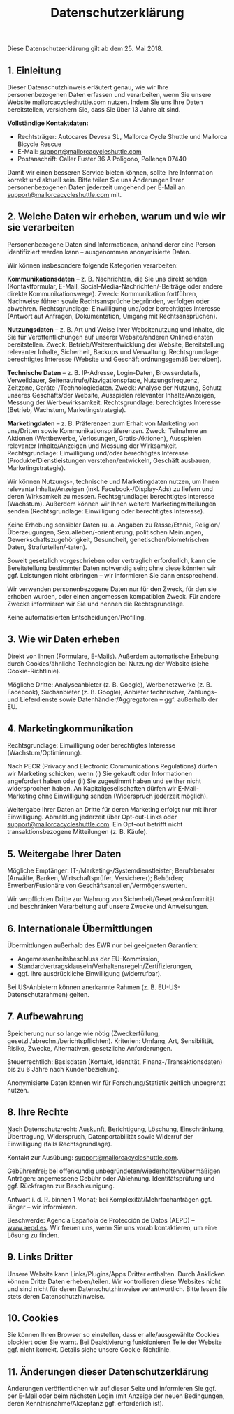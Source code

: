 ﻿---
title: "Datenschutzerklärung"
translationKey: privacy-policy
---

Diese Datenschutzerklärung gilt ab dem 25. Mai 2018.

## 1. Einleitung

Dieser Datenschutzhinweis erläutert genau, wie wir Ihre personenbezogenen Daten erfassen und verarbeiten, wenn Sie unsere Website mallorcacycleshuttle.com nutzen. Indem Sie uns Ihre Daten bereitstellen, versichern Sie, dass Sie über 13 Jahre alt sind.

**Vollständige Kontaktdaten:**
- Rechtsträger: Autocares Devesa SL, Mallorca Cycle Shuttle und Mallorca Bicycle Rescue
- E-Mail: support@mallorcacycleshuttle.com
- Postanschrift: Caller Fuster 36 A Polígono, Pollença 07440

Damit wir einen besseren Service bieten können, sollte Ihre Information korrekt und aktuell sein. Bitte teilen Sie uns Änderungen Ihrer personenbezogenen Daten jederzeit umgehend per E-Mail an support@mallorcacycleshuttle.com mit.

## 2. Welche Daten wir erheben, warum und wie wir sie verarbeiten

Personenbezogene Daten sind Informationen, anhand derer eine Person identifiziert werden kann – ausgenommen anonymisierte Daten.

Wir können insbesondere folgende Kategorien verarbeiten:

**Kommunikationsdaten** – z. B. Nachrichten, die Sie uns direkt senden (Kontaktformular, E-Mail, Social-Media-Nachrichten/-Beiträge oder andere direkte Kommunikationswege). Zweck: Kommunikation fortführen, Nachweise führen sowie Rechtsansprüche begründen, verfolgen oder abwehren. Rechtsgrundlage: Einwilligung und/oder berechtigtes Interesse (Antwort auf Anfragen, Dokumentation, Umgang mit Rechtsansprüchen).

**Nutzungsdaten** – z. B. Art und Weise Ihrer Websitenutzung und Inhalte, die Sie für Veröffentlichungen auf unserer Website/anderen Onlinediensten bereitstellen. Zweck: Betrieb/Weiterentwicklung der Website, Bereitstellung relevanter Inhalte, Sicherheit, Backups und Verwaltung. Rechtsgrundlage: berechtigtes Interesse (Website und Geschäft ordnungsgemäß betreiben).

**Technische Daten** – z. B. IP-Adresse, Login-Daten, Browserdetails, Verweildauer, Seitenaufrufe/Navigationspfade, Nutzungsfrequenz, Zeitzone, Geräte-/Technologiedaten. Zweck: Analyse der Nutzung, Schutz unseres Geschäfts/der Website, Ausspielen relevanter Inhalte/Anzeigen, Messung der Werbewirksamkeit. Rechtsgrundlage: berechtigtes Interesse (Betrieb, Wachstum, Marketingstrategie).

**Marketingdaten** – z. B. Präferenzen zum Erhalt von Marketing von uns/Dritten sowie Kommunikationspräferenzen. Zweck: Teilnahme an Aktionen (Wettbewerbe, Verlosungen, Gratis-Aktionen), Ausspielen relevanter Inhalte/Anzeigen und Messung der Wirksamkeit. Rechtsgrundlage: Einwilligung und/oder berechtigtes Interesse (Produkte/Dienstleistungen verstehen/entwickeln, Geschäft ausbauen, Marketingstrategie).

Wir können Nutzungs-, technische und Marketingdaten nutzen, um Ihnen relevante Inhalte/Anzeigen (inkl. Facebook-/Display-Ads) zu liefern und deren Wirksamkeit zu messen. Rechtsgrundlage: berechtigtes Interesse (Wachstum). Außerdem können wir Ihnen weitere Marketingmitteilungen senden (Rechtsgrundlage: Einwilligung oder berechtigtes Interesse).

Keine Erhebung sensibler Daten (u. a. Angaben zu Rasse/Ethnie, Religion/Überzeugungen, Sexualleben/-orientierung, politischen Meinungen, Gewerkschaftszugehörigkeit, Gesundheit, genetischen/biometrischen Daten, Strafurteilen/-taten).

Soweit gesetzlich vorgeschrieben oder vertraglich erforderlich, kann die Bereitstellung bestimmter Daten notwendig sein; ohne diese könnten wir ggf. Leistungen nicht erbringen – wir informieren Sie dann entsprechend.

Wir verwenden personenbezogene Daten nur für den Zweck, für den sie erhoben wurden, oder einen angemessen kompatiblen Zweck. Für andere Zwecke informieren wir Sie und nennen die Rechtsgrundlage.

Keine automatisierten Entscheidungen/Profiling.

## 3. Wie wir Daten erheben

Direkt von Ihnen (Formulare, E-Mails). Außerdem automatische Erhebung durch Cookies/ähnliche Technologien bei Nutzung der Website (siehe Cookie-Richtlinie).

Mögliche Dritte: Analyseanbieter (z. B. Google), Werbenetzwerke (z. B. Facebook), Suchanbieter (z. B. Google), Anbieter technischer, Zahlungs- und Lieferdienste sowie Datenhändler/Aggregatoren – ggf. außerhalb der EU.

## 4. Marketingkommunikation

Rechtsgrundlage: Einwilligung oder berechtigtes Interesse (Wachstum/Optimierung).

Nach PECR (Privacy and Electronic Communications Regulations) dürfen wir Marketing schicken, wenn (i) Sie gekauft oder Informationen angefordert haben oder (ii) Sie zugestimmt haben und seither nicht widersprochen haben. An Kapitalgesellschaften dürfen wir E-Mail-Marketing ohne Einwilligung senden (Widerspruch jederzeit möglich).

Weitergabe Ihrer Daten an Dritte für deren Marketing erfolgt nur mit Ihrer Einwilligung. Abmeldung jederzeit über Opt-out-Links oder support@mallorcacycleshuttle.com. Ein Opt-out betrifft nicht transaktionsbezogene Mitteilungen (z. B. Käufe).

## 5. Weitergabe Ihrer Daten

Mögliche Empfänger: IT-/Marketing-/Systemdienstleister; Berufsberater (Anwälte, Banken, Wirtschaftsprüfer, Versicherer); Behörden; Erwerber/Fusionäre von Geschäftsanteilen/Vermögenswerten.

Wir verpflichten Dritte zur Wahrung von Sicherheit/Gesetzeskonformität und beschränken Verarbeitung auf unsere Zwecke und Anweisungen.

## 6. Internationale Übermittlungen

Übermittlungen außerhalb des EWR nur bei geeigneten Garantien:

- Angemessenheitsbeschluss der EU-Kommission,
- Standardvertragsklauseln/Verhaltensregeln/Zertifizierungen,
- ggf. Ihre ausdrückliche Einwilligung (widerrufbar).

Bei US-Anbietern können anerkannte Rahmen (z. B. EU-US-Datenschutzrahmen) gelten.

## 7. Aufbewahrung

Speicherung nur so lange wie nötig (Zweckerfüllung, gesetzl./abrechn./berichtspflichten). Kriterien: Umfang, Art, Sensibilität, Risiko, Zwecke, Alternativen, gesetzliche Anforderungen.

Steuerrechtlich: Basisdaten (Kontakt, Identität, Finanz-/Transaktionsdaten) bis zu 6 Jahre nach Kundenbeziehung.

Anonymisierte Daten können wir für Forschung/Statistik zeitlich unbegrenzt nutzen.

## 8. Ihre Rechte

Nach Datenschutzrecht: Auskunft, Berichtigung, Löschung, Einschränkung, Übertragung, Widerspruch, Datenportabilität sowie Widerruf der Einwilligung (falls Rechtsgrundlage).

Kontakt zur Ausübung: support@mallorcacycleshuttle.com.

Gebührenfrei; bei offenkundig unbegründeten/wiederholten/übermäßigen Anträgen: angemessene Gebühr oder Ablehnung. Identitätsprüfung und ggf. Rückfragen zur Beschleunigung.

Antwort i. d. R. binnen 1 Monat; bei Komplexität/Mehrfachanträgen ggf. länger – wir informieren.

Beschwerde: Agencia Española de Protección de Datos (AEPD) – www.aepd.es. Wir freuen uns, wenn Sie uns vorab kontaktieren, um eine Lösung zu finden.

## 9. Links Dritter

Unsere Website kann Links/Plugins/Apps Dritter enthalten. Durch Anklicken können Dritte Daten erheben/teilen. Wir kontrollieren diese Websites nicht und sind nicht für deren Datenschutzhinweise verantwortlich. Bitte lesen Sie stets deren Datenschutzhinweise.

## 10. Cookies

Sie können Ihren Browser so einstellen, dass er alle/ausgewählte Cookies blockiert oder Sie warnt. Bei Deaktivierung funktionieren Teile der Website ggf. nicht korrekt. Details siehe unsere Cookie-Richtlinie.

## 11. Änderungen dieser Datenschutzerklärung

Änderungen veröffentlichen wir auf dieser Seite und informieren Sie ggf. per E-Mail oder beim nächsten Login (mit Anzeige der neuen Bedingungen, deren Kenntnisnahme/Akzeptanz ggf. erforderlich ist).
